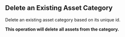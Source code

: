 Delete an Existing Asset Category
---------------------------------
Delete an existing asset category based on its unique id. 

**This operation will delete all assets from the category.**